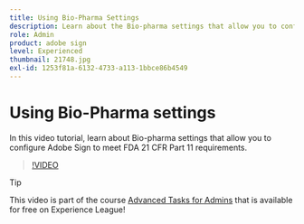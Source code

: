 ```yaml
---
title: Using Bio-Pharma Settings
description: Learn about the Bio-pharma settings that allow you to configure Adobe Sign to meet FDA 21 CFR Part 11 requirements
role: Admin
product: adobe sign
level: Experienced
thumbnail: 21748.jpg
exl-id: 1253f81a-6132-4733-a113-1bbce86b4549
---
```

# Using Bio-Pharma settings

In this video tutorial, learn about Bio-pharma settings that allow you to configure Adobe Sign to meet FDA 21 CFR Part 11 requirements.

>[!VIDEO](https://video.tv.adobe.com/v/21748?hidetitle=true)

>[!TIP]
>
>This video is part of the course [Advanced Tasks for Admins](https://experienceleague.adobe.com/?recommended=Sign-A-1-2020.1) that is available for free on Experience League!
